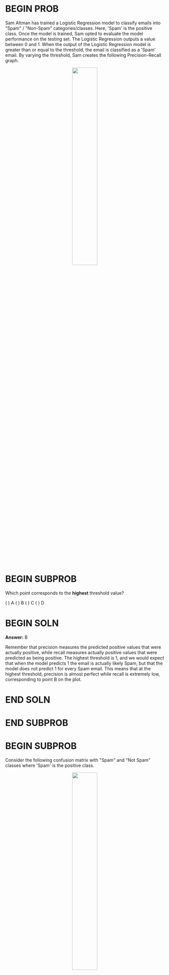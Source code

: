 # BEGIN PROB

Sam Altman has trained a Logistic Regression model to classify emails into "Spam" / "Non-Spam" categories/classes. Here, 'Spam' is the positive class. Once the model is trained, Sam opted to evaluate the model performance on the testing set. The Logistic Regression outputs a value between 0 and 1. When the output of the Logistic Regression model is greater than or equal to the threshold, the email is classified as a 'Spam' email. By varying the threshold, Sam creates the following Precision-Recall graph.

<center><img  src='../assets/images/sp23-final/q2_prgraph.png'  width=40%></center>

# BEGIN SUBPROB

Which point corresponds to the **highest** threshold value?

( ) A
( ) B
( ) C
( ) D

# BEGIN SOLN
**Answer:** B

Remember that precision measures the predicted positive values that were 
actually positive, while recall measures actually positive values that were
predicted as being positive. The highest threshold is 1, and we would expect 
that when the model predicts 1 the email is actually likely Spam, but that the 
model does not predict 1 for every Spam email. This means that at the highest 
threshold, precision is almost perfect while recall is extremely low, 
corresponding to point B on the plot.

# END SOLN

# END SUBPROB

# BEGIN SUBPROB

Consider the following confusion matrix with "Spam" and "Not Spam" classes where 'Spam' is the positive class.

<center><img  src='../assets/images/sp23-final/q2b.png'  width=40%></center>

Suppose the recall of Sam's classifier is 0.75 and the precision of Sam's classifier is 0.6. 
What are the values of X and Y? Give your answers as positive integers.

# BEGIN SOLN
**Answer:** X = 15, Y = 10

We are given that $FN = 5$ and $TN = 50$ \
Remember that $Precision = \frac{TP}{(TP+FP)}$ and $Recall = \frac{TP}{(TP+FN)}$

To calculate TP (X) use the formula for recall: \
$0.75 = \frac{TP}{(TP+5)}$ \
$0.75 \cdot (TP+5)* = TP$ \
$0.75 \cdot TP+ 5 \cdot 0.75  = TP$ \
$0.25 \cdot TP = 3.75$ \
$TP = 15$ \
Therefore X = 15

To calculate FP (Y) use the formula for precision: \
$0.6 = \frac{15}{(15+FP)}$ \
$0.6 \cdot (15+FP)* = 15$ \
$0.6 \cdot 15 + 0.6 \cdot FP = 15$ \
$0.6 \cdot FP = 6$ \
$FP = 10$ \
Therefore Y = 10

# END SOLN

# END SUBPROB

# BEGIN SUBPROB

Suppose you want to predict if people are depressed based on their Electrocardiogram ECG signal. To train your model, you sampled ECG data from 100 people, with 80% of them not being depressed. Which of the following metrics is definitely not suitable for evaluating this binary classification model? Select all that apply.

( ) Precision 
( ) Recall 
( ) Accuracy 
( ) F1 Score

# BEGIN SOLN
**Answer:** Accuracy

Because the the data set is imbalanced (80% of the data belongs to one class), 
accuracy is not a suitable metric to evaluate this classification model. This 
is because accuracy does not differentiate between if the accuracy was achieved 
on predictions made for the majority or the minority class, and it is highly 
likely in a biased dataset that a high accuracy is achieved based on making 
correct predictions solely for the majority, but not the minority class.

# END SOLN

# END SUBPROB

# BEGIN SUBPROB
For the purposes of such a binary depression classification task, which is more important?

( ) high precision
( ) high recall

# BEGIN SOLN
**Answer:** High recall

High recall is relatively more important for medical tests generally. 
High recall minimizes FN, while high precision minimizes FP. A high recall 
ensures that you are capturing the people who have the condition, and it is 
usually worse in these settings to think someone does not have a condition when 
they actually do, than the other way around. If your system fails to detect 
the condition, the condition goes undiagnosed and unaddressed, so it is more 
important to minimize FN.

# END SOLN

# END SUBPROB

# BEGIN SUBPROB
For the purposes of determining whether someone committed a crime, which is more important?

( ) high precision 
( ) high recall

# BEGIN SOLN
**Answer:** High precision

High precision is relatively more important since you do not want to punish 
someone who did not commit the crime (want to minimize FP). See the previous 
explanation for more details about the differences between high recall and 
high precision.

# END SOLN

# END SUBPROB

# BEGIN SUBPROB

In the context of a spam detector, an important email from a legitimate source ending up in one's spam folder is an example of what?

( ) True positive 
( ) False positive 
( ) False negative 
( ) True negative

# BEGIN SOLN
**Answer:** False positive

For a spam detector, detetcted an email as Spam is equivalnet to assigning it 
as belonging to the positive class. Since the email was classified by the spam 
detector as spam, it is positive. However, since it was not actually spam, 
it is a false positive.

# END SOLN

# END SUBPROB

# END PROB